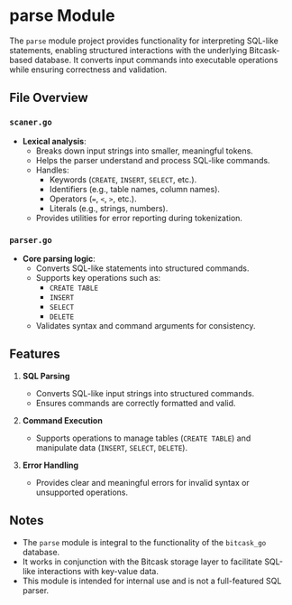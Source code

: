 # parse Module

The `parse` module project provides functionality for interpreting SQL-like statements, enabling structured interactions with the underlying Bitcask-based database. It converts input commands into executable operations while ensuring correctness and validation.


## File Overview


### `scaner.go`
- **Lexical analysis**:
  - Breaks down input strings into smaller, meaningful tokens.
  - Helps the parser understand and process SQL-like commands.
  - Handles:
    - Keywords (`CREATE`, `INSERT`, `SELECT`, etc.).
    - Identifiers (e.g., table names, column names).
    - Operators (`=`, `<`, `>`, etc.).
    - Literals (e.g., strings, numbers).
  - Provides utilities for error reporting during tokenization.

### `parser.go`
- **Core parsing logic**:
  - Converts SQL-like statements into structured commands.
  - Supports key operations such as:
    - `CREATE TABLE`
    - `INSERT`
    - `SELECT`
    - `DELETE`
  - Validates syntax and command arguments for consistency.


## Features

1. **SQL Parsing**  
   - Converts SQL-like input strings into structured commands.
   - Ensures commands are correctly formatted and valid.

2. **Command Execution**  
   - Supports operations to manage tables (`CREATE TABLE`) and manipulate data (`INSERT`, `SELECT`, `DELETE`).

3. **Error Handling**  
   - Provides clear and meaningful errors for invalid syntax or unsupported operations.


## Notes

- The `parse` module is integral to the functionality of the `bitcask_go` database.
- It works in conjunction with the Bitcask storage layer to facilitate SQL-like interactions with key-value data.
- This module is intended for internal use and is not a full-featured SQL parser.
